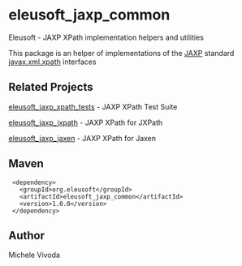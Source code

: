 eleusoft_jaxp_common
====================

Eleusoft - JAXP XPath implementation helpers and utilities

This package is an helper of implementations of the [JAXP](http://en.wikipedia.org/wiki/Java_API_for_XML_Processing) standard [javax.xml.xpath](http://docs.oracle.com/javase/7/docs/api/javax/xml/xpath/package-summary.html) interfaces 

Related Projects
----------------

[eleusoft_jaxp_xpath_tests](https://github.com/eleumik/eleusoft_jaxp_xpath_tests) - JAXP XPath Test Suite

[eleusoft_jaxp_jxpath](https://github.com/eleumik/eleusoft_jaxp_jxpath) - JAXP XPath for JXPath

[eleusoft_jaxp_jaxen](https://github.com/eleumik/eleusoft_jaxp_jaxen) - JAXP XPath for Jaxen

Maven
-----

     <dependency>
       <groupId>org.eleusoft</groupId>
       <artifactId>eleusoft_jaxp_common</artifactId>
       <version>1.0.0</version>
     </dependency>
	
Author
------

Michele Vivoda
